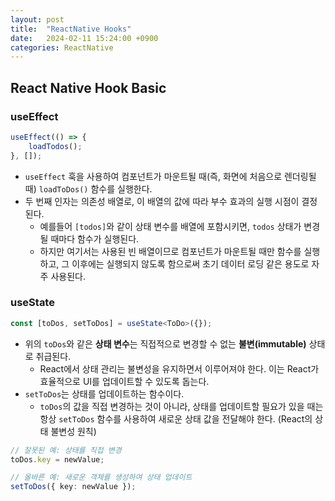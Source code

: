 ```yaml
---
layout: post
title:  "ReactNative Hooks"
date:   2024-02-11 15:24:00 +0900
categories: ReactNative
---
```

## React Native Hook Basic

### useEffect

```Typescript
useEffect(() => {
    loadTodos();
}, []);
```

- `useEffect` 훅을 사용하여 컴포넌트가 마운트될 때(즉, 화면에 처음으로 렌더링될 때) `loadToDos()` 함수를 실행한다.
- 두 번째 인자는 의존성 배열로, 이 배열의 값에 따라 부수 효과의 실행 시점이 결정된다.
  - 예를들어 `[todos]`와 같이 상태 변수를 배열에 포함시키면, `todos` 상태가 변경될 때마다 함수가 실행된다.
  - 하지만 여기서는 사용된 빈 배열이므로 컴포넌트가 마운트될 때만 함수를 실행하고, 그 이후에는 실행되지 않도록 함으로써 초기 데이터 로딩 같은 용도로 자주 사용된다.

### useState

```Typescript
const [toDos, setToDos] = useState<ToDo>({});
```

- 위의 `toDos`와 같은 **상태 변수**는 직접적으로 변경할 수 없는 **불변(immutable)** 상태로 취급된다.
  - React에서 상태 관리는 불변성을 유지하면서 이루어져야 한다. 이는 React가 효율적으로 UI를 업데이트할 수 있도록 돕는다.
- `setToDos`는 상태를 업데이트하는 함수이다.
  - `toDos`의 값을 직접 변경하는 것이 아니라, 상태를 업데이트할 필요가 있을 때는 항상 `setToDos` 함수를 사용하여 새로운 상태 값을 전달해야 한다. (React의 상태 불변성 원칙)

```Typescript
// 잘못된 예: 상태를 직접 변경
toDos.key = newValue;

// 올바른 예: 새로운 객체를 생성하여 상태 업데이트
setToDos({ key: newValue });
```
